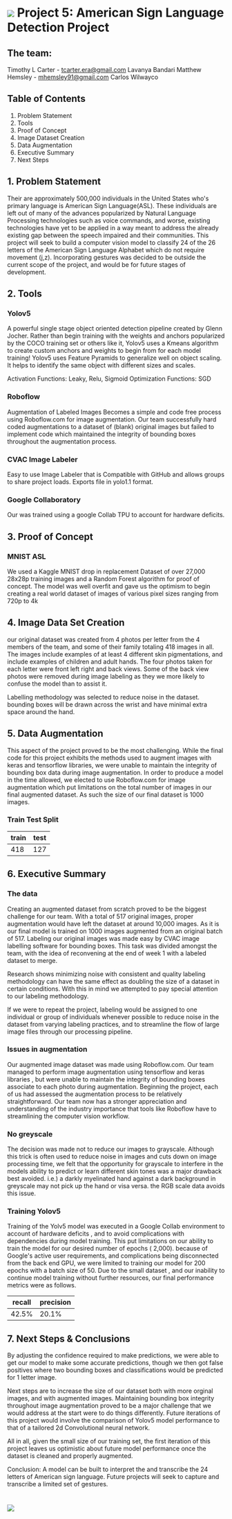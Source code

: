 # ![](/Assets/banner.png) Project 5: American Sign Language Detection Project

## The team:
Timothy L Carter - tcarter.era@gmail.com
Lavanya Bandari 
Matthew Hemsley - mhemsley91@gmail.com 
Carlos Wilwayco 

## Table of Contents

1. Problem Statement
2. Tools
3. Proof of Concept
4. Image Dataset Creation 
5. Data Augmentation
6. Executive Summary 
7. Next Steps


## 1. Problem Statement

Their are approximately 500,000 individuals in the United States who's primary language is American Sign Language(ASL). These individuals are left out of many of the advances popularized by Natural Language Processing technologies such as voice commands, and worse, existing technologies have yet to be applied in a way meant to address the already existing gap between the speech impaired and their communities. This project will seek to build a computer vision model to classify 24 of the 26 letters of the American Sign Language Alphabet which do not require movement (j,z). Incorporating gestures was decided to be outside the current scope of the project, and would be for future stages of development. 

## 2. Tools

### Yolov5
A powerful single stage object oriented detection pipeline created by Glenn Jocher. Rather than begin training with the weights and anchors popularized by the COCO training set or others like it, Yolov5 uses a Kmeans algorithm to create custom anchors and weights to begin from for each model training! Yolov5 uses Feature Pyramids to generalize well on object scaling. It helps to identify the same object with different sizes and scales.

Activation Functions: Leaky, Relu, Sigmoid
Optimization Functions: SGD

### Roboflow
Augmentation of Labeled Images Becomes a simple and code free process using Roboflow.com for image augmentation. Our team successfully hard coded augmentations to a dataset of (blank) original images but failed to implement code which maintained the integrity of bounding boxes throughout the augmentation process.

### CVAC Image Labeler 
Easy to use Image Labeler that is Compatible with GitHub and allows groups to share project loads. Exports file in yolo1.1 format.

### Google Collaboratory 
Our was trained using a google Collab TPU to account for hardware deficits.


## 3. Proof of Concept 

### MNIST ASL 
We used a Kaggle MNIST drop in replacement Dataset of over 27,000 28x28p training images and a Random Forest algorithm for proof of concept. The model was well overfit and gave us the optimism to begin creating a real world dataset of images of various pixel sizes ranging from 720p to 4k 

## 4. Image Data Set Creation 
our original dataset was created from 4 photos per letter from the 4 members of the team, and some of their family totaling 418 images in all. The images include examples of at least 4 different skin pigmentations, and include examples of children and adult hands. The four photos taken for each letter were front left right and back views. Some of the back view photos were removed during image labeling as they we more likely to confuse the model than to assist it. 

Labelling methodology was selected to reduce noise in the dataset. bounding boxes will be drawn across the wrist and have minimal extra space around the hand.

## 5. Data Augmentation
This aspect of the project proved to be the most challenging. While the final code for this project exhibits the methods used to augment images with keras and tensorflow libraries, we were unable to maintain the integrity of bounding box data during image augmentation. In order to produce a model in the time allowed, we elected to use Roboflow.com for image augmentation which put limitations on the total number of images in our final augmented dataset. As such the size of our final dataset is 1000 images.

### Train Test Split 
| train | test |
|---|---|
|418|127|

## 6. Executive Summary

### The data
Creating an augmented dataset from scratch proved to be the biggest challenge for our team. With a total of 517 original images, proper augmentation would have left the dataset at around 10,000 images. As it is our final model is trained on 1000 images augmented from an original batch of 517. Labeling our original images was made easy by CVAC image labelling software for bounding boxes. This task was divided amongst the team, with the idea of reconvening at the end of week 1 with a labeled dataset to merge.

Research shows minimizing noise with consistent and quality labeling methodology can have the same effect as doubling the size of a dataset in certain conditions. With this in mind we attempted to pay special attention to our labeling methodology.

If we were to repeat the project, labeling would be assigned to one individual or group of individuals whenever possible to reduce noise in the dataset from varying labeling practices, and to streamline the flow of large image files through our processing pipeline.

### Issues in augmentation
Our augmented image dataset was made using Roboflow.com. Our team managed to perform image augmentation using tensorflow and keras libraries , but were unable to maintain the integrity of bounding boxes associate to each photo during augmentation. Beginning the project, each of us had assessed the augmentation process to be relatively straightforward. Our team now has a stronger appreciation and understanding of the industry importance that tools like Roboflow have to streamlining the computer vision workflow. 

### No greyscale
The decision was made not to reduce our images to grayscale. Although this trick is often used to reduce noise in images and cuts down on image processing time, we felt that the opportunity for grayscale to interfere in the models ability to predict or learn different skin tones was a major drawback best avoided. i.e.) a darkly myelinated hand against a dark background in greyscale may not pick up the hand or visa versa. the RGB scale data avoids this issue.

### Training Yolov5

Training of the Yolv5 model was executed in a Google Collab environment to account of hardware deficits , and to avoid complications with dependencies during model training. This put limitations on our ability to train the model for our desired number of epochs ( 2,000). because of Google's active user requirements, and complications being disconnected from the back end GPU, we were limited to training our model for 200 epochs with a batch size of 50. Due to the small dataset , and our inability to continue model training without further resources, our final performance metrics were as follows.

| recall | precision |
|---|---|
|42.5% |20.1%|
 

## 7. Next Steps & Conclusions

By adjusting the confidence required to make predictions, we were able to get our model to make some accurate predictions, though we then got false positives where two bounding boxes and classifications would be predicted for 1 letter image. 

Next steps are to increase the size of our dataset both with more orginal images, and with augmented images. Maintaining bounding box integrity throughout image augmentation proved to be a major challenge that we would address at the start were to do things differently. Future iterations of this project would involve the comparison of Yolov5 model performance to that of a tailored 2d Convolutional neural network. 

All in all, given the small size of our training set, the first iteration of this project leaves us optimistic about future model performance once the dataset is cleaned and properly augmented. 

Conclusion: A model can be built to interpret the and transcribe the 24 letters of American sign language. Future projects will seek to capture and transcribe a limited set of gestures.



# ![](/Assets/results.png) 






